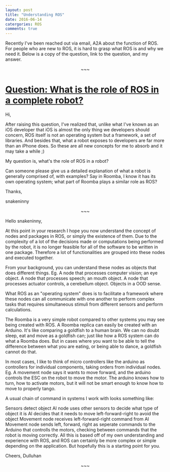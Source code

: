 ```yaml
---
layout: post
title: "Understanding ROS"
date: 2016-06-14
catergories: ROS
comments: true
---
```

<p> Recently I've been reached out via email, A2A about the function of ROS. For people who are new to ROS, it is hard to grasp what ROS is and why we need it. Below is a copy of the question, link to the question, and my answer. </p>

<p align="center">~~~</p>  

# [Question: What is the role of ROS in a complete robot?](http://answers.ros.org/question/237411/what-is-the-role-of-ros-in-a-complete-robot/#237420)

Hi,

After raising this question, I've realized that, unlike what I've known as an iOS developer that iOS is almost the only thing we developers should concern, ROS itself is not an operating system but a framework, a set of libraries. And besides that, what a robot exposes to developers are far more than an iPhone does. So these are all new concepts for me to absorb and it may take a while ;)

My question is, what's the role of ROS in a robot?

Can someone please give us a detailed explanation of what a robot is generally comprised of, with examples? Say in Roomba, I know it has its own operating system; what part of Roomba plays a similar role as ROS?

Thanks,

snakeninny

<p align="center">~~~</p>

Hello snakeninny,

At this point in your research I hope you now understand the concept of nodes and packages in ROS, or simply the existence of them. Due to the complexity of a lot of the decisions made or computations being performed by the robot, it is no longer feasible for all of the software to be written in one package. Therefore a lot of functionalities are grouped into these nodes and executed together.

From your background, you can understand these nodes as objects that does different things. Eg. A node that processes computer vision; an eye object. A node that processes speech; an mouth object. A node that processes actuator controls, a cerebellum object. Objects in a OOD sense.

What ROS as an "operating system" does is to facilitate a framework where these nodes can all communicate with one another to perform complex tasks that requires simultaneous stimuli from different sensors and perform calculations.

The Roomba is a very simple robot compared to other systems you may see being created with ROS. A Roomba replica can easily be created with an Arduino. It's like comparing a goldfish to a human brain. We can no doubt sleep, eat and move as a goldfish can; just like how a ROS system can do what a Roomba does. But in cases where you want to be able to tell the difference between what you are eating, or being able to dance, a goldfish cannot do that.

In most cases, I like to think of micro controllers like the arduino as controllers for individual components, taking orders from individual nodes. Eg. A movement node says it wants to move forward, and the arduino controls the ESC on the robot to move the motor. The arduino knows how to turn, how to activate motors, but it will not be smart enough to know how to move to properly tango.

A usual chain of command in systems I work with looks something like:

Sensors detect object
AI node uses other sensors to decide what type of object it is
AI decides that it needs to move left-forward-right to avoid the object
Movement node receives left-forward-right command from AI
Movement node sends left, forward, right as seperate commands to the Arduino that controlls the motors, checking between commands that the robot is moving correctly.
All this is based off of my own understanding and experience with ROS, and ROS can certainly be more complex or simple depending on the application. But hopefully this is a starting point for you.

Cheers, Dulluhan

<p align="center">~~~</p>
